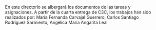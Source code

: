 En este directorio se albergará los documentos de las tareas y asignaciones.
A partir de la cuarta entrega de C3C, los trabajos han sido realizados por: María Fernanda Carvajal Guerrero, Carlos Santiago Rodríguez Sarmiento, Angélica María Angarita Leal
